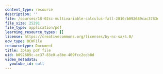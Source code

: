 ```yaml
---
content_type: resource
description: ''
file: /courses/18-02sc-multivariable-calculus-fall-2010/b092689cac3783e0a8be409fcc2cdb8d_YWvBaLokEJY.pdf
file_size: 25291
file_type: application/pdf
learning_resource_types: []
license: https://creativecommons.org/licenses/by-nc-sa/4.0/
ocw_type: OCWFile
resourcetype: Document
title: 3play pdf file
uid: b092689c-ac37-83e0-a8be-409fcc2cdb8d
video_metadata:
  youtube_id: null
---
```

